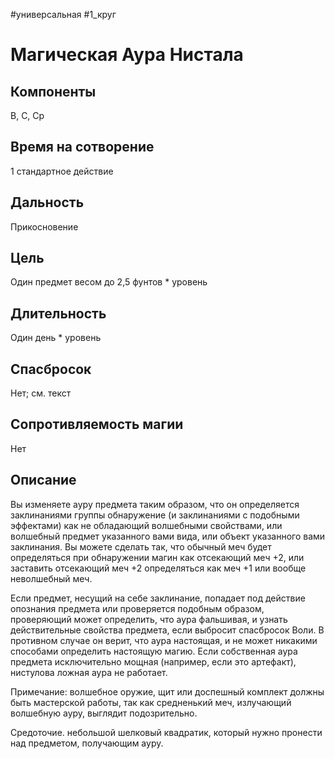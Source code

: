#универсальная
#1_круг
# Магическая Аура Нистала

## Компоненты
В, С, Ср

## Время на сотворение
1 стандартное действие

## Дальность
Прикосновение

## Цель
Один предмет весом до 2,5 фунтов * уровень

## Длительность
Один день * уровень

## Спасбросок
Нет; см. текст

## Сопротивляемость магии
Нет

## Описание
Вы изменяете ауру предмета таким образом, что он определяется заклинаниями группы обнаружение (и заклинаниями с подобными эффектами) как не обладающий волшебными свойствами, или волшебный предмет указанного вами вида, или объект указанного вами заклинания. Вы можете сделать так, что обычный меч будет определяться при обнаружении магин как отсекающий меч +2, или заставить отсекающий меч +2 определяться как меч +1 или вообще неволшебный меч.

Если предмет, несущий на себе заклинание, попадает под действие опознания предмета или проверяется подобным образом, проверяющий может определить, что аура фальшивая, и узнать действительные свойства предмета, если выбросит спасбросок Воли. В противном случае он верит, что аура настоящая, и не может никакими способами определить настоящую магию. Если собственная аура предмета исключительно мощная (например, если это артефакт), нистулова ложная аура не работает.

Примечание: волшебное оружие, щит или доспешный комплект должны быть мастерской работы, так как средненький меч, излучающий волшебную ауру, выглядит подозрительно.

Средоточие. небольшой шелковый квадратик, который нужно пронести над предметом, получающим ауру.